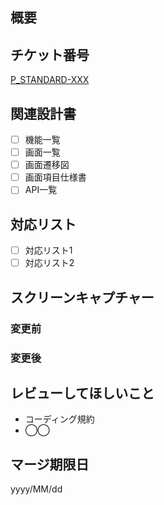 ## 概要

## チケット番号
[P_STANDARD-XXX](https://stventures.backlog.jp/view/P_STANDARD-XXX)

## 関連設計書
 - [ ] 機能一覧
 - [ ] 画面一覧
 - [ ] 画面遷移図
 - [ ] 画面項目仕様書
 - [ ] API一覧

## 対応リスト
 - [ ] 対応リスト1
 - [ ] 対応リスト2
 
## スクリーンキャプチャー
### 変更前

### 変更後

## レビューしてほしいこと
 - コーディング規約
 - ◯◯

## マージ期限日
yyyy/MM/dd
